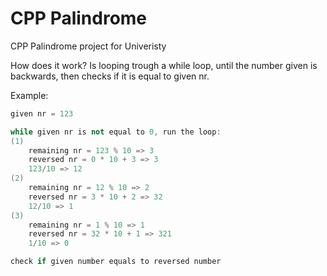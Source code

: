# CPP Palindrome
 CPP Palindrome project for Univeristy

How does it work?
Is looping trough a while loop, until the number given is backwards, then checks if it is equal to given nr.

Example:

```cpp
given nr = 123

while given nr is not equal to 0, run the loop:
(1)
    remaining nr = 123 % 10 => 3
    reversed nr = 0 * 10 + 3 => 3
    123/10 => 12
(2)
    remaining nr = 12 % 10 => 2
    reversed nr = 3 * 10 + 2 => 32
    12/10 => 1
(3)
    remaining nr = 1 % 10 => 1
    reversed nr = 32 * 10 + 1 => 321
    1/10 => 0

check if given number equals to reversed number
```
